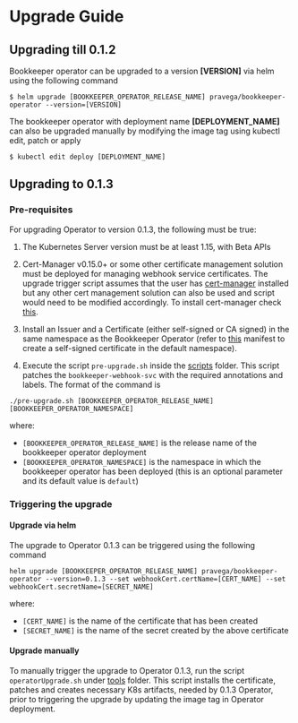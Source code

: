 # Upgrade Guide

## Upgrading till 0.1.2

Bookkeeper operator can be upgraded to a version **[VERSION]** via helm using the following command

```
$ helm upgrade [BOOKKEEPER_OPERATOR_RELEASE_NAME] pravega/bookkeeper-operator --version=[VERSION]
```
The bookkeeper operator with deployment name **[DEPLOYMENT_NAME]** can also be upgraded manually by modifying the image tag using kubectl edit, patch or apply
```
$ kubectl edit deploy [DEPLOYMENT_NAME]
```

## Upgrading to 0.1.3

### Pre-requisites

For upgrading Operator to version 0.1.3, the following must be true:
1. The Kubernetes Server version must be at least 1.15, with Beta APIs

2. Cert-Manager v0.15.0+ or some other certificate management solution must be deployed for managing webhook service certificates. The upgrade trigger script assumes that the user has [cert-manager](https://cert-manager.io/docs/installation/kubernetes/) installed but any other cert management solution can also be used and script would need to be modified accordingly.
To install cert-manager check [this](https://cert-manager.io/docs/installation/kubernetes/).

3. Install an Issuer and a Certificate (either self-signed or CA signed) in the same namespace as the Bookkeeper Operator (refer to [this](https://github.com/pravega/bookkeeper-operator/blob/master/deploy/certificate.yaml) manifest to create a self-signed certificate in the default namespace).

4. Execute the script `pre-upgrade.sh` inside the [scripts](https://github.com/pravega/bookkeeper-operator/blob/master/scripts) folder. This script patches the `bookkeeper-webhook-svc` with the required annotations and labels. The format of the command is
```
./pre-upgrade.sh [BOOKKEEPER_OPERATOR_RELEASE_NAME][BOOKKEEPER_OPERATOR_NAMESPACE]
```
where:
- `[BOOKKEEPER_OPERATOR_RELEASE_NAME]` is the release name of the bookkeeper operator deployment
- `[BOOKKEEPER_OPERATOR_NAMESPACE]` is the namespace in which the bookkeeper operator has been deployed (this is an optional parameter and its default value is `default`)

### Triggering the upgrade

#### Upgrade via helm

The upgrade to Operator 0.1.3 can be triggered using the following command
```
helm upgrade [BOOKKEEPER_OPERATOR_RELEASE_NAME] pravega/bookkeeper-operator --version=0.1.3 --set webhookCert.certName=[CERT_NAME] --set webhookCert.secretName=[SECRET_NAME]
```
where:
- `[CERT_NAME]` is the name of the certificate that has been created
- `[SECRET_NAME]` is the name of the secret created by the above certificate

#### Upgrade manually

To manually trigger the upgrade to Operator 0.1.3, run the script `operatorUpgrade.sh` under [tools](https://github.com/pravega/bookkeeper-operator/blob/master/tools) folder. This script installs the certificate, patches and creates necessary K8s artifacts, needed by 0.1.3 Operator, prior to triggering the upgrade by updating the image tag in Operator deployment.

